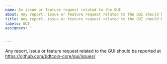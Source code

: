 ```yaml
---
name: An issue or feature request related to the GUI
about: Any report, issue or feature request related to the GUI should be reported at https://github.com/bdtcoin-core/gui/issues/
title: Any report, issue or feature request related to the GUI should be reported at https://github.com/bdtcoin-core/gui/issues/
labels: GUI
assignees: ''


---
```


Any report, issue or feature request related to the GUI should be reported at
https://github.com/bdtcoin-core/gui/issues/
